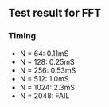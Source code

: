 ## Test result for FFT
### Timing
* N = 64:   0.11mS
* N = 128:  0.25mS
* N = 256:  0.53mS
* N = 512:  1.0mS
* N = 1024: 2.3mS
* N = 2048: FAIL
